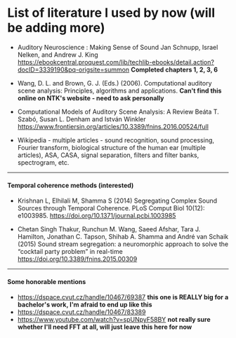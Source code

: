 # List of literature I used by now (will be adding more)

- Auditory Neuroscience : Making Sense of Sound
Jan Schnupp, Israel Nelken, and Andrew J. King
https://ebookcentral.proquest.com/lib/techlib-ebooks/detail.action?docID=3339190&pq-origsite=summon
**Completed chapters 1, 2, 3, 6**

- Wang, D. L. and Brown, G. J. (Eds.) (2006). Computational auditory scene analysis: Principles,
algorithms and applications.
**Can't find this online on NTK's website - need to ask personally**

- Computational Models of Auditory Scene Analysis: A Review
Beáta T. Szabó, Susan L. Denham and István Winkler
https://www.frontiersin.org/articles/10.3389/fnins.2016.00524/full

- Wikipedia - multiple articles - sound recognition, sound processing, Fourier transform,
biological structure of the human ear (multiple articles),
ASA, CASA, signal separation, filters and filter banks, spectrogram, etc.

------------------------------------------------------------------------------------------

#### Temporal coherence methods (interested)

- Krishnan L, Elhilali M, Shamma S (2014) 
Segregating Complex Sound Sources through Temporal Coherence. 
PLoS Comput Biol 10(12): e1003985. https://doi.org/10.1371/journal.pcbi.1003985

- Chetan Singh Thakur, Runchun M. Wang, Saeed Afshar, Tara J. Hamilton, Jonathan C. Tapson,
Shihab A. Shamma and André van Schaik (2015) Sound stream segregation: a neuromorphic approach
to solve the “cocktail party problem” in real-time
https://doi.org/10.3389/fnins.2015.00309

------------------------------------------------------------------------------------------

#### Some honorable mentions

 - https://dspace.cvut.cz/handle/10467/69387  **this one is REALLY big for a bachelor's
work, I'm afraid to end up like this**
 - https://dspace.cvut.cz/handle/10467/83389
 - https://www.youtube.com/watch?v=spUNpyF58BY  **not really sure whether I'll need FFT at all,
will just leave this here for now**